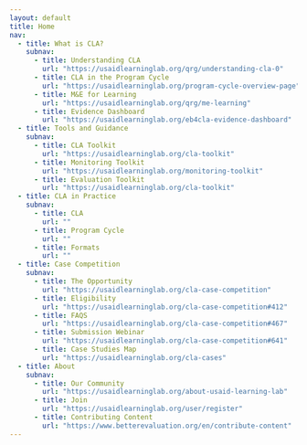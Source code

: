 ```yaml
---
layout: default
title: Home
nav:
  - title: What is CLA?
    subnav:
      - title: Understanding CLA
        url: "https://usaidlearninglab.org/qrg/understanding-cla-0"
      - title: CLA in the Program Cycle
        url: "https://usaidlearninglab.org/program-cycle-overview-page"
      - title: M&E for Learning
        url: "https://usaidlearninglab.org/qrg/me-learning"
      - title: Evidence Dashboard
        url: "https://usaidlearninglab.org/eb4cla-evidence-dashboard"
  - title: Tools and Guidance
    subnav:
      - title: CLA Toolkit
        url: "https://usaidlearninglab.org/cla-toolkit"
      - title: Monitoring Toolkit
        url: "https://usaidlearninglab.org/monitoring-toolkit"
      - title: Evaluation Toolkit
        url: "https://usaidlearninglab.org/cla-toolkit"
  - title: CLA in Practice
    subnav:
      - title: CLA
        url: ""
      - title: Program Cycle
        url: ""
      - title: Formats
        url: ""
  - title: Case Competition
    subnav:
      - title: The Opportunity
        url: "https://usaidlearninglab.org/cla-case-competition"
      - title: Eligibility
        url: "https://usaidlearninglab.org/cla-case-competition#412"
      - title: FAQS
        url: "https://usaidlearninglab.org/cla-case-competition#467"
      - title: Submission Webinar
        url: "https://usaidlearninglab.org/cla-case-competition#641"
      - title: Case Studies Map
        url: "https://usaidlearninglab.org/cla-cases"
  - title: About
    subnav:
      - title: Our Community
        url: "https://usaidlearninglab.org/about-usaid-learning-lab"
      - title: Join
        url: "https://usaidlearninglab.org/user/register"
      - title: Contributing Content
        url: "https://www.betterevaluation.org/en/contribute-content"
---
```

